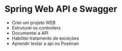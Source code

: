 # Spring Web API e Swagger
- Criei um projeto WEB
- Estruturei os controllers
- Documentei a API
- Habilitei tratamento de exceções
- Aprendir testar a api no Postman
